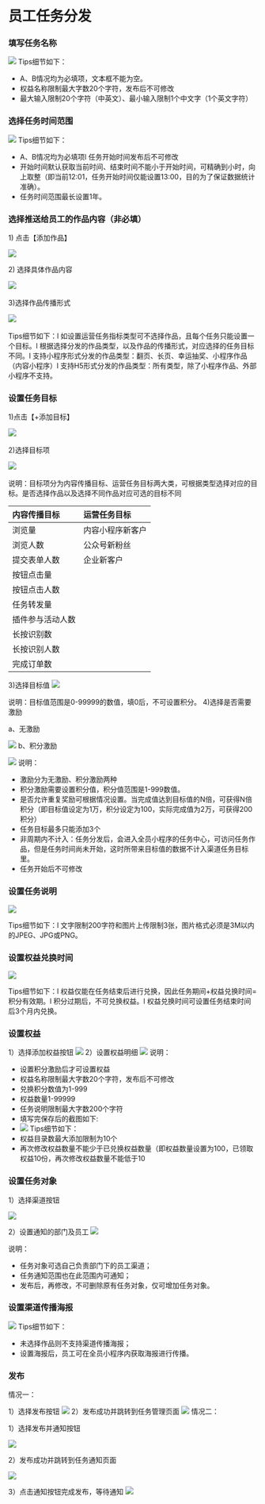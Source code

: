 # 员工任务分发

### **填写任务名称** <a id="tian-xie-ren-wu-ming-cheng"></a>

 ![](http://bbscdn.rabbitpre.com/data/attachment/forum/201907/22/222454zmmkski6gi6lkkq6.png) Tips细节如下：

* A、B情况均为必填项，文本框不能为空。
* 权益名称限制最大字数20个字符，发布后不可修改
* 最大输入限制20个字符（中英文）、最小输入限制1个中文字（1个英文字符）

### **选择任务时间范围** <a id="xuan-ze-ren-wu-shi-jian-fan-wei"></a>

 ![](http://bbscdn.rabbitpre.com/data/attachment/forum/201907/22/222516p05n7ljnezdc0jel.png) Tips细节如下：

* A、B情况均为必填项l 任务开始时间发布后不可修改
* 开始时间默认获取当前时间、结束时间不能小于开始时间，可精确到小时，向上取整（即当前12:01，任务开始时间仅能设置13:00，目的为了保证数据统计准确）。
* 任务时间范围最长设置1年。

### **选择推送给员工的作品内容（非必填）** <a id="xuan-ze-tui-song-gei-yuan-gong-de-zuo-pin-nei-rong-fei-bi-tian"></a>

1\) 点击【添加作品】

![](http://bbscdn.rabbitpre.com/data/attachment/forum/201907/22/222903b94tt0ibjkd4bb04.png)

2\) 选择具体作品内容

 ![](http://bbscdn.rabbitpre.com/data/attachment/forum/201907/22/222920q2d1d2o1kih0gomk.png)​

3\)选择作品传播形式

​![](http://bbscdn.rabbitpre.com/data/attachment/forum/201907/22/222937vkds6unz7afz46fu.png)​

Tips细节如下：l 如设置运营任务指标类型可不选择作品，且每个任务只能设置一个目标。l 根据选择分发的作品类型，以及作品的传播形式，对应选择的任务目标不同。l 支持小程序形式分发的作品类型：翻页、长页、幸运抽奖、小程序作品（内容小程序）l 支持H5形式分发的作品类型：所有类型，除了小程序作品、外部小程序不支持。

### **设置任务目标**  <a id="she-zhi-ren-wu-mu-biao"></a>

1\)点击【+添加目标】

​![](http://bbscdn.rabbitpre.com/data/attachment/forum/201907/22/223431d6vffi6iikavfcwf.png)​

2\)选择目标项

​![](http://bbscdn.rabbitpre.com/data/attachment/forum/201907/22/223448leo2kk49kdfop242.png)​

说明：目标项分为内容传播目标、运营任务目标两大类，可根据类型选择对应的目标。是否选择作品以及选择不同作品对应可选的目标不同

| 内容传播目标 | 运营任务目标 |
| :--- | :--- |
| 浏览量 | 内容小程序新客户 |
| 浏览人数 | 公众号新粉丝 |
| 提交表单人数 | 企业新客户 |
| 按钮点击量 | ​ |
| 按钮点击人数 | ​ |
| 任务转发量 | ​ |
| 插件参与活动人数 | ​ |
| 长按识别数 | ​ |
| 长按识别人数 | ​ |
| 完成订单数 | ​ |

 3\)选择目标值 ![](http://bbscdn.rabbitpre.com/data/attachment/forum/201907/22/223502kftyj2btsfysivls.png)​

说明：目标值范围是0-99999的数值，填0后，不可设置积分。 4\)选择是否需要激励

a、无激励

​![](http://bbscdn.rabbitpre.com/data/attachment/forum/201907/22/223516wkcf5nsntk4nttta.png) b、积分激励

​![](http://bbscdn.rabbitpre.com/data/attachment/forum/201907/22/223532zdwdmd5kwdjx7xmf.png) 说明：

* 激励分为无激励、积分激励两种
* 积分激励需要设置积分值，积分值范围是1-999数值。
* 是否允许重复奖励可根据情况设置。当完成值达到目标值的N倍，可获得N倍积分（即目标值设定为1万，积分设定为100，实际完成值为2万，可获得200积分）
* 任务目标最多只能添加3个
* 非周期内不计入：任务分发后，会进入全员小程序的任务中心，可访问任务作品，但是任务时间尚未开始，这时所带来目标值的数据不计入渠道任务目标里。
* 任务开始后不可修改

###  **设置任务说明** <a id="she-zhi-ren-wu-shuo-ming"></a>

![](http://bbscdn.rabbitpre.com/data/attachment/forum/201907/22/223554a7yaymhgnggm7hq3.png)

Tips细节如下：l 文字限制200字符和图片上传限制3张，图片格式必须是3M以内的JPEG、JPG或PNG。

### **设置权益兑换时间** <a id="she-zhi-quan-yi-dui-huan-shi-jian"></a>

![](http://bbscdn.rabbitpre.com/data/attachment/forum/201907/22/223703bkei9a4ro1o1zi1n.png)

Tips细节如下：l 权益仅能在任务结束后进行兑换，因此任务期间+权益兑换时间=积分有效期。l 积分过期后，不可兑换权益。l 权益兑换时间可设置任务结束时间后3个月内兑换。

### **设置权益** <a id="she-zhi-quan-yi"></a>

1）选择添加权益按钮 ![](http://bbscdn.rabbitpre.com/data/attachment/forum/201907/22/224756rg4rj94z4gppj48w.png) 2）设置权益明细 ![](http://bbscdn.rabbitpre.com/data/attachment/forum/201907/22/224818r101pyf0fo3zef0l.png) 说明：

* 设置积分激励后才可设置权益
* 权益名称限制最大字数20个字符，发布后不可修改
* 兑换积分数值为1-999
* 权益数量1-99999
* 任务说明限制最大字数200个字符
* 填写完保存后的截图如下:
*  ![](http://bbscdn.rabbitpre.com/data/attachment/forum/201907/22/224829s4hn85sqrod8gnhq.png) Tips细节如下：
* 权益目录数最大添加限制为10个
* 再次修改权益数量不能少于已兑换权益数量（即权益数量设置为100，已领取权益10份，再次修改权益数量不能低于10

###  **设置任务对象** <a id="she-zhi-ren-wu-dui-xiang"></a>

1）选择渠道按钮

![](http://bbscdn.rabbitpre.com/data/attachment/forum/201907/22/224840ky3oz7fkfzppk3qf.png)

2）设置通知的部门及员工 ![](http://bbscdn.rabbitpre.com/data/attachment/forum/201907/22/224850uehe3sgag7g7v295.png)​

说明：

* 任务对象可选自己负责部门下的员工渠道；
* 任务通知范围也在此范围内可通知；
* 发布后，再修改，不可删除原有任务对象，仅可增加任务对象。

### **设置渠道传播海报** <a id="she-zhi-qu-dao-chuan-bo-hai-bao"></a>

 ![](http://bbscdn.rabbitpre.com/data/attachment/forum/201907/22/224904bjhhggr2h0yd2gdn.png) Tips细节如下：

* 未选择作品则不支持渠道传播海报；
* 设置海报后，员工可在全员小程序内获取海报进行传播。

### **发布** <a id="fa-bu"></a>

情况一：

1）选择发布按钮 ![](http://bbscdn.rabbitpre.com/data/attachment/forum/201907/22/230245z4yrhfaooj7975zh.png) 2）发布成功并跳转到任务管理页面 ![](http://bbscdn.rabbitpre.com/data/attachment/forum/201907/22/230408qcae8dycypndzc6c.png) 情况二：

1）选择发布并通知按钮

![](http://bbscdn.rabbitpre.com/data/attachment/forum/201907/22/230256pf0g36u3m5oz3igc.png)

2）发布成功并跳转到任务通知页面

![](http://bbscdn.rabbitpre.com/data/attachment/forum/201907/22/230435opnng3bll7l7kg43.png)

3）点击通知按钮完成发布，等待通知 ![](http://bbscdn.rabbitpre.com/data/attachment/forum/201907/22/230445ruox6aluqa6lvb6l.png)

